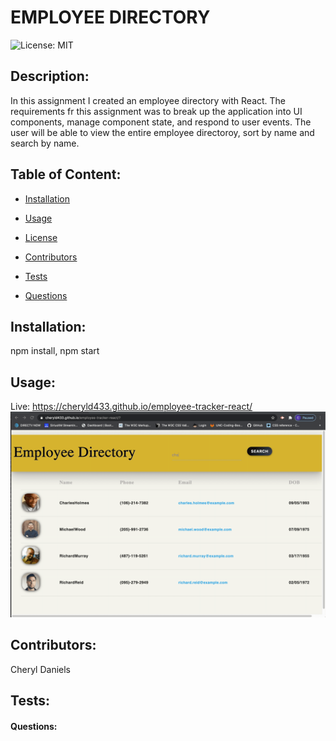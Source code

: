 
# EMPLOYEE DIRECTORY

![License: MIT](https://img.shields.io/badge/License-MIT-brightgreen)

## Description: 
In this assignment I created an employee directory with React. The requirements fr this assignment was to break up the application into UI components, manage component state, and respond to user events. The user will be able to view the entire employee directoroy, sort by name and search by name. 

## Table of Content:
  * [Installation](#installation)

  * [Usage](#usage)

  * [License](#license)

  * [Contributors](#contributors)

  * [Tests](#tests)

  * [Questions](#questions)


## Installation:
npm install, npm start

## Usage:
Live: https://cheryld433.github.io/employee-tracker-react/
![](./public/demo.gif)

## Contributors:
Cheryl Daniels

## Tests:


#### Questions:

